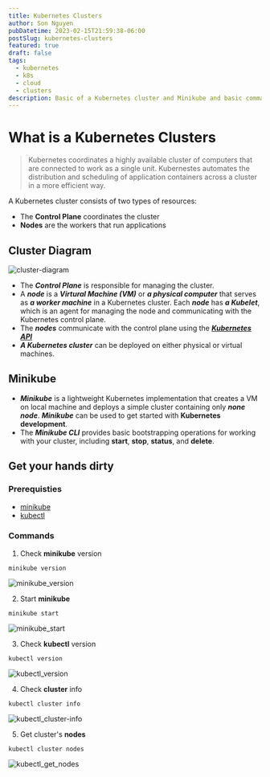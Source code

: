 ```yaml
---
title: Kubernetes Clusters
author: Son Nguyen
pubDatetime: 2023-02-15T21:59:38-06:00
postSlug: kubernetes-clusters
featured: true
draft: false
tags:
  - kubernetes
  - k8s
  - cloud
  - clusters
description: Basic of a Kubernetes cluster and Minikube and basic commands to interact with Kubernetes cluster and Minikube
---
```


# What is a Kubernetes Clusters

> Kubernetes coordinates a highly available cluster of computers that are connected to work as a single unit.
> Kubernestes automates the distribution and scheduling of application containers across a cluster in a more efficient way.

A Kubernetes cluster consists of two types of resources:

- The **Control Plane** coordinates the cluster
- **Nodes** are the workers that run applications

## Cluster Diagram

![cluster-diagram](https://d33wubrfki0l68.cloudfront.net/283cc20bb49089cb2ca54d51b4ac27720c1a7902/34424/docs/tutorials/kubernetes-basics/public/images/module_01_cluster.svg "cluster-diagram")

- The **_Control Plane_** is responsible for managing the cluster.
- A **_node_** is a **_Virtural Machine (VM)_** or **_a physical computer_** that serves as **_a worker machine_** in a Kubernetes cluster. Each **_node_** has **_a Kubelet_**, which is an agent for managing the node and communicating with the Kubernetes control plane.
- The **_nodes_** communicate with the control plane using the [**_Kubernetes API_**](https://kubernetes.io/docs/concepts/overview/kubernetes-api/)
- **_A Kubernetes cluster_** can be deployed on either physical or virtual machines.

## Minikube

- **_Minikube_** is a lightweight Kubernetes implementation that creates a VM on local machine and deploys a simple cluster containing only **_none node_**. **_Minikube_** can be used to get started with **Kubernetes development**.
- The **_Minikube CLI_** provides basic bootstrapping operations for working with your cluster, including **start**, **stop**, **status**, and **delete**.

## Get your hands dirty

### Prerequisties

- [minikube](https://minikube.sigs.k8s.io/docs/start/)
- [kubectl](https://kubernetes.io/docs/tasks/tools/)

### Commands

1. Check **minikube** version

```
minikube version
```

![minikube_version](/assets/content/k8s/minikube_version.png "minikube version")

2. Start **minikube**

```
minikube start
```

![minikube_start](/assets/content/k8s/minikube_start.png "minikube start")

3. Check **kubectl** version

```
kubectl version
```

![kubectl_version](/assets/content/k8s/kubectl_version.png "kubectl version")

4. Check **cluster** info

```
kubectl cluster info
```

![kubectl_cluster-info](/assets/content/k8s/kubectl_cluster-info.png "kubectl cluster-info")

5. Get cluster's **nodes**

```
kubectl cluster nodes
```

![kubectl_get_nodes](/assets/content/k8s/kubectl_get_nodes.png "kubectl get nodes")
